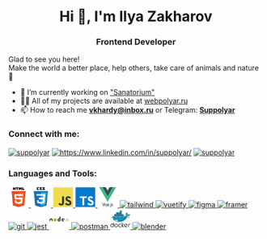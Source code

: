 <h1 align="center">Hi 👋, I'm Ilya Zakharov</h1>
<h3 align="center">Frontend Developer</h3>

Glad to see you here! <br> Make the world a better place, help others, take care of animals and nature 🌿

- 🔭 I’m currently working on ["Sanatorium"](https://sanatorium-is.ru/)
- 👨‍💻 All of my projects are available at [webpolyar.ru](webpolyar.ru)
- 📫 How to reach me **vkhardy@inbox.ru** or Telegram: [**Suppolyar**]([www](https://t.me/suppolyar))


<h3 align="left">Connect with me:</h3>
<p align="left">
<a href="https://twitter.com/suppolyar" target="blank"><img align="center" src="https://raw.githubusercontent.com/rahuldkjain/github-profile-readme-generator/master/src/images/icons/Social/twitter.svg" alt="suppolyar" height="30" width="40" /></a>
<a href="https://linkedin.com/in/https://www.linkedin.com/in/suppolyar/" target="blank"><img align="center" src="https://raw.githubusercontent.com/rahuldkjain/github-profile-readme-generator/master/src/images/icons/Social/linked-in-alt.svg" alt="https://www.linkedin.com/in/suppolyar/" height="30" width="40" /></a>
<a href="https://instagram.com/suppolyar" target="blank"><img align="center" src="https://raw.githubusercontent.com/rahuldkjain/github-profile-readme-generator/master/src/images/icons/Social/instagram.svg" alt="suppolyar" height="30" width="40" /></a>
</p>

<h3 align="left">Languages and Tools:</h3>
<p align="left">
    <a
      href="https://www.w3.org/html/"
      target="_blank"
      rel="noreferrer"
    > <img
      src="https://raw.githubusercontent.com/devicons/devicon/master/icons/html5/html5-original-wordmark.svg"
      alt="html5"
      width="40"
      height="40"
    > </a>
    <a
      href="https://www.w3schools.com/css/"
      target="_blank"
      rel="noreferrer"
    > <img
      src="https://raw.githubusercontent.com/devicons/devicon/master/icons/css3/css3-original-wordmark.svg"
      alt="css3"
      width="40"
      height="40"
    > </a>
    <a
      href="https://developer.mozilla.org/en-US/docs/Web/JavaScript"
      target="_blank"
      rel="noreferrer"
    > <img
      src="https://raw.githubusercontent.com/devicons/devicon/master/icons/javascript/javascript-original.svg"
      alt="javascript"
      width="40"
      height="40"
    > </a>
    <a
      href="https://www.typescriptlang.org/"
      target="_blank"
      rel="noreferrer"
    > <img
      src="https://raw.githubusercontent.com/devicons/devicon/master/icons/typescript/typescript-original.svg"
      alt="typescript"
      width="40"
      height="40"
    > </a>
    <a
      href="https://vuejs.org/"
      target="_blank"
      rel="noreferrer"
    > <img
      src="https://raw.githubusercontent.com/devicons/devicon/master/icons/vuejs/vuejs-original-wordmark.svg"
      alt="vuejs"
      width="40"
      height="40"
    > </a>
    <a
      href="https://tailwindcss.com/"
      target="_blank"
      rel="noreferrer"
    > <img
      src="https://www.vectorlogo.zone/logos/tailwindcss/tailwindcss-icon.svg"
      alt="tailwind"
      width="40"
      height="40"
    > </a>
    <a
      href="https://vuetifyjs.com/en/"
      target="_blank"
      rel="noreferrer"
    > <img
      src="https://bestofjs.org/logos/vuetify.svg"
      alt="vuetify"
      width="40"
      height="40"
    >
    </a>
    <a
      href="https://www.figma.com/"
      target="_blank"
      rel="noreferrer"
    > <img
      src="https://www.vectorlogo.zone/logos/figma/figma-icon.svg"
      alt="figma"
      width="40"
      height="40"
    > </a>
    <a
      href="https://www.framer.com/"
      target="_blank"
      rel="noreferrer"
    > <img
      src="https://www.vectorlogo.zone/logos/framer/framer-icon.svg"
      alt="framer"
      width="40"
      height="40"
    > </a>
    <a
      href="https://git-scm.com/"
      target="_blank"
      rel="noreferrer"
    > <img
      src="https://www.vectorlogo.zone/logos/git-scm/git-scm-icon.svg"
      alt="git"
      width="40"
      height="40"
    > </a>
    <a
      href="https://jestjs.io"
      target="_blank"
      rel="noreferrer"
    > <img
      src="https://www.vectorlogo.zone/logos/jestjsio/jestjsio-icon.svg"
      alt="jest"
      width="40"
      height="40"
    > </a>
    <a
      href="https://nodejs.org"
      target="_blank"
      rel="noreferrer"
    > <img
      src="https://raw.githubusercontent.com/devicons/devicon/master/icons/nodejs/nodejs-original-wordmark.svg"
      alt="nodejs"
      width="40"
      height="40"
    > </a>
    <a
      href="https://postman.com"
      target="_blank"
      rel="noreferrer"
    > <img
      src="https://www.vectorlogo.zone/logos/getpostman/getpostman-icon.svg"
      alt="postman"
      width="40"
      height="40"
    > </a>
    <a
      href="https://www.docker.com/"
      target="_blank"
      rel="noreferrer"
    > <img
      src="https://raw.githubusercontent.com/devicons/devicon/master/icons/docker/docker-original-wordmark.svg"
      alt="docker"
      width="40"
      height="40"
    > </a>
    <a
      href="https://www.blender.org/"
      target="_blank"
      rel="noreferrer"
    > <img
      src="https://download.blender.org/branding/community/blender_community_badge_white.svg"
      alt="blender"
      width="40"
      height="40"
    > </a>
  </p>
